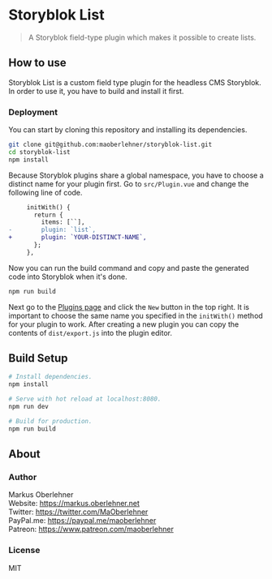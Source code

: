 # Storyblok List

> A Storyblok field-type plugin which makes it possible to create lists.

## How to use

Storyblok List is a custom field type plugin for the headless CMS Storyblok. In order to use it, you have to build and install it first.

### Deployment

You can start by cloning this repository and installing its dependencies.

```bash
git clone git@github.com:maoberlehner/storyblok-list.git
cd storyblok-list
npm install
```

Because Storyblok plugins share a global namespace, you have to choose a distinct name for your plugin first. Go to `src/Plugin.vue` and change the following line of code.

```diff
     initWith() {
       return {
         items: [``],
-        plugin: `list`,
+        plugin: `YOUR-DISTINCT-NAME`,
       };
     },
```

Now you can run the build command and copy and paste the generated code into Storyblok when it's done.

```bash
npm run build
```

Next go to the [Plugins page](https://app.storyblok.com/#!/me/plugins) and click the `New` button in the top right. It is important to choose the same name you specified in the `initWith()` method for your plugin to work. After creating a new plugin you can copy the contents of `dist/export.js` into the plugin editor.

## Build Setup

```bash
# Install dependencies.
npm install

# Serve with hot reload at localhost:8080.
npm run dev

# Build for production.
npm run build
```

## About

### Author

Markus Oberlehner  
Website: https://markus.oberlehner.net  
Twitter: https://twitter.com/MaOberlehner  
PayPal.me: https://paypal.me/maoberlehner  
Patreon: https://www.patreon.com/maoberlehner

### License

MIT

